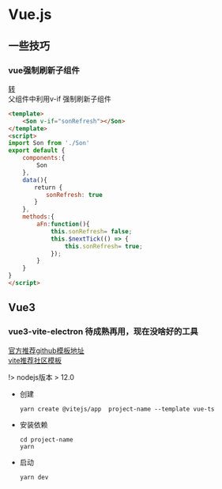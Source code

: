 
# Vue.js
## 一些技巧
### vue强制刷新子组件
[转](https://www.cnblogs.com/betty-niu/p/11199082.html)  
父组件中利用v-if 强制刷新子组件
```Html
<template>
    <Son v-if="sonRefresh"></Son>
</template>
<script>
import Son from './Son'
export default {
    components:{
        Son
    },
    data(){
    　　return {
    　　　　sonRefresh: true
    　　}
    },
    methods:{
        aFn:function(){
            this.sonRefresh= false;
            this.$nextTick(() => {
                this.sonRefresh= true;
            });
        }
    }
}
</script>
```

## Vue3
### vue3-vite-electron 待成熟再用，现在没啥好的工具

[官方推荐github模板地址](https://github.com/vitejs/awesome-vite#templates)  
[vite推荐社区模板](https://cn.vitejs.dev/guide/#%E7%A4%BE%E5%8C%BA%E6%A8%A1%E6%9D%BF)

!> nodejs版本 > 12.0

- 创建
  ```
  yarn create @vitejs/app  project-name --template vue-ts
  ```
- 安装依赖
  ```
  cd project-name
  yarn
  ```
- 启动
  ```
  yarn dev
  ```